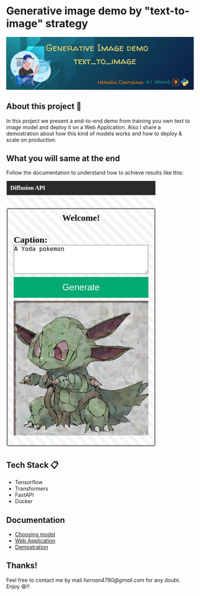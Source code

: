 # Generative image demo by "text-to-image" strategy
![banner](banner.jpg)

## About this project 🚀
In this project we present a end-to-end demo from training you own text to image model and deploy it on a Web Application. Also I share a demostration about how this kind of models works and how to deploy & scale on production.


## What you will same at the end
Follow the documentation to understand how to achieve results like this:

![yokamon](/docs/2-web_application/result2.jpg)


## Tech Stack 📋
- Tensorflow
- Transformers
- FastAPI
- Docker


## Documentation
- [Choosing model](/docs/1-choosing_model/README.md)
- [Web Application](/docs/2-web_application/README.md)
- [Demostration](/docs/3-demostration/README.md)


## Thanks!
Feel free to contact me by mail _hernan4790@gmail.com_ for any doubt.\
Enjoy :smile:!!